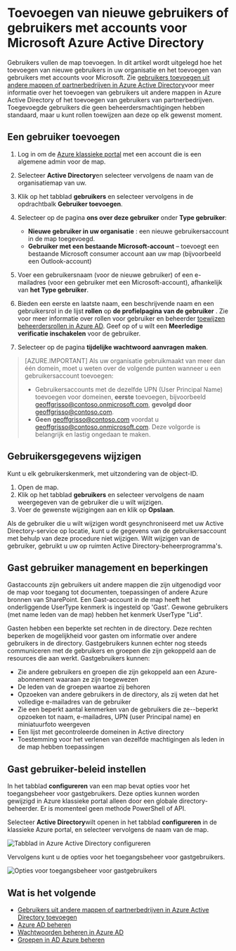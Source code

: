 <properties
    pageTitle="Nieuwe gebruikers toevoegen aan Active Directory Azure | Microsoft Azure"
    description="Wordt uitgelegd hoe u nieuwe gebruikers toevoegen of wijzigen van gebruikersgegevens in Azure Active Directory."
    services="active-directory"
    documentationCenter=""
    authors="curtand"
    manager="femila"
    editor=""/>

<tags
    ms.service="active-directory"
    ms.workload="identity"
    ms.tgt_pltfrm="na"
    ms.devlang="na"
    ms.topic="get-started-article"
    ms.date="09/22/2016"
    ms.author="curtand"/>

# <a name="add-new-users--or-users-with-microsoft-accounts-to-azure-active-directory"></a>Toevoegen van nieuwe gebruikers of gebruikers met accounts voor Microsoft Azure Active Directory

Gebruikers vullen de map toevoegen. In dit artikel wordt uitgelegd hoe het toevoegen van nieuwe gebruikers in uw organisatie en het toevoegen van gebruikers met accounts voor Microsoft. Zie [gebruikers toevoegen uit andere mappen of partnerbedrijven in Azure Active Directory](active-directory-create-users-external.md)voor meer informatie over het toevoegen van gebruikers uit andere mappen in Azure Active Directory of het toevoegen van gebruikers van partnerbedrijven. Toegevoegde gebruikers die geen beheerdersmachtigingen hebben standaard, maar u kunt rollen toewijzen aan deze op elk gewenst moment.

## <a name="add-a-user"></a>Een gebruiker toevoegen

1. Log in om de [Azure klassieke portal](https://manage.windowsazure.com) met een account die is een algemene admin voor de map.
2. Selecteer **Active Directory**en selecteer vervolgens de naam van de organisatiemap van uw.
3. Klik op het tabblad **gebruikers** en selecteer vervolgens in de opdrachtbalk **Gebruiker toevoegen**.
4. Selecteer op de pagina **ons over deze gebruiker** onder **Type gebruiker**:

    - **Nieuwe gebruiker in uw organisatie** : een nieuwe gebruikersaccount in de map toegevoegd.
    - **Gebruiker met een bestaande Microsoft-account** – toevoegt een bestaande Microsoft consumer account aan uw map (bijvoorbeeld een Outlook-account)

5. Voer een gebruikersnaam (voor de nieuwe gebruiker) of een e-mailadres (voor een gebruiker met een Microsoft-account), afhankelijk van **het Type gebruiker**.
6. Bieden een eerste en laatste naam, een beschrijvende naam en een gebruikersrol in de lijst **rollen** op **de profielpagina van de gebruiker** . Zie voor meer informatie over rollen voor gebruiker en beheerder [toewijzen beheerdersrollen in Azure AD](active-directory-assign-admin-roles.md). Geef op of u wilt een **Meerledige verificatie inschakelen** voor de gebruiker.
7. Selecteer op de pagina **tijdelijke wachtwoord aanvragen** **maken**.

> [AZURE.IMPORTANT] Als uw organisatie gebruikmaakt van meer dan één domein, moet u weten over de volgende punten wanneer u een gebruikersaccount toevoegen:
>
> - Gebruikersaccounts met de dezelfde UPN (User Principal Name) toevoegen voor domeinen, **eerste** toevoegen, bijvoorbeeld geoffgrisso@contoso.onmicrosoft.com, **gevolgd door** geoffgrisso@contoso.com.
> - **Geen** geoffgrisso@contoso.com voordat u geoffgrisso@contoso.onmicrosoft.com. Deze volgorde is belangrijk en lastig ongedaan te maken.

## <a name="change-user-information"></a>Gebruikersgegevens wijzigen

Kunt u elk gebruikerskenmerk, met uitzondering van de object-ID.

1. Open de map.
2. Klik op het tabblad **gebruikers** en selecteer vervolgens de naam weergegeven van de gebruiker die u wilt wijzigen.
3. Voer de gewenste wijzigingen aan en klik op **Opslaan**.

Als de gebruiker die u wilt wijzigen wordt gesynchroniseerd met uw Active Directory-service op locatie, kunt u de gegevens van de gebruikersaccount met behulp van deze procedure niet wijzigen. Wilt wijzigen van de gebruiker, gebruikt u uw op ruimten Active Directory-beheerprogramma's.

## <a name="guest-user-management-and-limitations"></a>Gast gebruiker management en beperkingen

Gastaccounts zijn gebruikers uit andere mappen die zijn uitgenodigd voor de map voor toegang tot documenten, toepassingen of andere Azure bronnen van SharePoint. Een Gast-account in de map heeft het onderliggende UserType kenmerk is ingesteld op 'Gast'. Gewone gebruikers (met name leden van de map) hebben het kenmerk UserType "Lid".

Gasten hebben een beperkte set rechten in de directory. Deze rechten beperken de mogelijkheid voor gasten om informatie over andere gebruikers in de directory. Gastgebruikers kunnen echter nog steeds communiceren met de gebruikers en groepen die zijn gekoppeld aan de resources die aan werkt. Gastgebruikers kunnen:

- Zie andere gebruikers en groepen die zijn gekoppeld aan een Azure-abonnement waaraan ze zijn toegewezen
- De leden van de groepen waartoe zij behoren
- Opzoeken van andere gebruikers in de directory, als zij weten dat het volledige e-mailadres van de gebruiker
- Zie een beperkt aantal kenmerken van de gebruikers die ze--beperkt opzoeken tot naam, e-mailadres, UPN (user Principal name) en miniatuurfoto weergeven
- Een lijst met gecontroleerde domeinen in Active directory
- Toestemming voor het verlenen van dezelfde machtigingen als leden in de map hebben toepassingen

## <a name="set-guest-user-access-policies"></a>Gast gebruiker-beleid instellen

In het tabblad **configureren** van een map bevat opties voor het toegangsbeheer voor gastgebruikers. Deze opties kunnen worden gewijzigd in Azure klassieke portal alleen door een globale directory-beheerder. Er is momenteel geen methode PowerShell of API.

Selecteer **Active Directory**wilt openen in het tabblad **configureren** in de klassieke Azure portal, en selecteer vervolgens de naam van de map.

![Tabblad in Azure Active Directory configureren][1]

Vervolgens kunt u de opties voor het toegangsbeheer voor gastgebruikers.

![Opties voor toegangsbeheer voor gastgebruikers][2]


## <a name="whats-next"></a>Wat is het volgende

- [Gebruikers uit andere mappen of partnerbedrijven in Azure Active Directory toevoegen](active-directory-create-users-external.md)
- [Azure AD beheren](active-directory-administer.md)
- [Wachtwoorden beheren in Azure AD](active-directory-manage-passwords.md)
- [Groepen in AD Azure beheren](active-directory-manage-groups.md)

<!--Image references-->
[1]: ./media/active-directory-create-users/RBACDirConfigTab.png
[2]: ./media/active-directory-create-users/RBACGuestAccessControls.png
